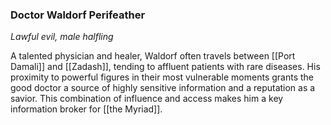 ### Doctor Waldorf Perifeather

_Lawful evil, male halfling_

A talented physician and healer, Waldorf often travels between [[Port Damali]] and [[Zadash]], tending to affluent patients with rare diseases. His proximity to powerful figures in their most vulnerable moments grants the good doctor a source of highly sensitive information and a reputation as a savior. This combination of influence and access makes him a key information broker for [[the Myriad]].